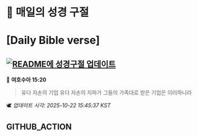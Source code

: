 # 🙏 매일의 성경 구절
# [Daily Bible verse]
## [![README에 성경구절 업데이트](https://github.com/DONGSUKA/first_test/actions/workflows/update-readme-bible.yml/badge.svg)](https://github.com/DONGSUKA/first_test/actions/workflows/update-readme-bible.yml)
<!-- START_BIBLE_VERSE -->
📖 **여호수아 15:20**
> 유다 자손의 기업 유다 자손의 지파가 그들의 가족대로 받은 기업은 이러하니라

🕊️ _업데이트 시각: 2025-10-22 15:45:37 KST_
  <!-- END_BIBLE_VERSE -->
## GITHUB_ACTION
